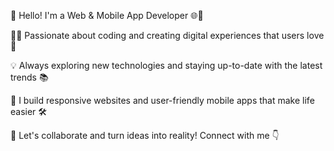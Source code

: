 👋 Hello! I'm a Web & Mobile App Developer 🌐📱

🧑‍💻 Passionate about coding and creating digital experiences that users love 🚀

💡 Always exploring new technologies and staying up-to-date with the latest trends 📚

🔧 I build responsive websites and user-friendly mobile apps that make life easier 🛠️

🌟 Let's collaborate and turn ideas into reality! Connect with me 👇

